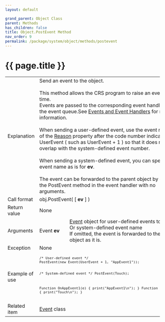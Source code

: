 ```yaml
---
layout: default

grand_parent: Object Class
parent: Methods
has_children: false
title: Object.PostEvent Method
nav_order: 9
permalink: /package/system/object/methods/postevent
---
```

# {{ page.title }}


<table>
  <tr>
    <td>Explanation</td>
    <td colspan="2">Send an event to the object.<br><br>This method allows the CRS program to raise an event at any time.<br>Events are passed to the corresponding event handler via the event queue.See <a href="/bizBrowserV/3/3-7/">Events and Event Handlers</a> for more information.<br><br>When sending a user-defined event, use the event number of the <a href="/package/system/event/properties/reason">Reason</a> property after the code number indicated by UserEvent ( such as UserEvent + 1 ) so that it does not overlap with the system-defined event number.<br><br>When sending a system-defined event, you can specify the event name as is for <b>ev</b>.<br><br>The event can be forwarded to the parent object by calling the PostEvent method in the event handler with no arguments.</td>
  </tr>
  <tr>
    <td>Call format</td>
    <td colspan="2">obj.PostEvent( [ <b>ev</b> ] )</td>
  </tr>
  <tr>
    <td>Return value</td>
    <td>None</td>
  </tr>  
  <tr>
    <td>Arguments</td>
    <td>Event <b>ev</b></td>
    <td><a href="/package/system/event">Event</a> object for user-defined events to send<br>Or system-defined event name<br>If omitted, the event is forwarded to the parent object as it is.</td>
  </tr>
  <tr>
    <td>Exception</td>
    <td colspan="2">None</td>
  </tr>
  <tr>
    <td>Example of use</td>
    <td colspan="2"><code><pre>
/* User-defined event */
PostEvent(new Event(UserEvent + 1, "AppEvent1"));
 
/* System-defined event */
PostEvent(Touch);
 
Function OnAppEvent1(e) {
    print("AppEvent1\n");
}
Function OnTouch(e) {
    print("Touch\n");
}
 </pre></code></td>
  </tr>
  <tr>
    <td>Related item</td>
    <td colspan="2"><a href="/package/system/event">Event</a> class</td>
  </tr>
</table>



